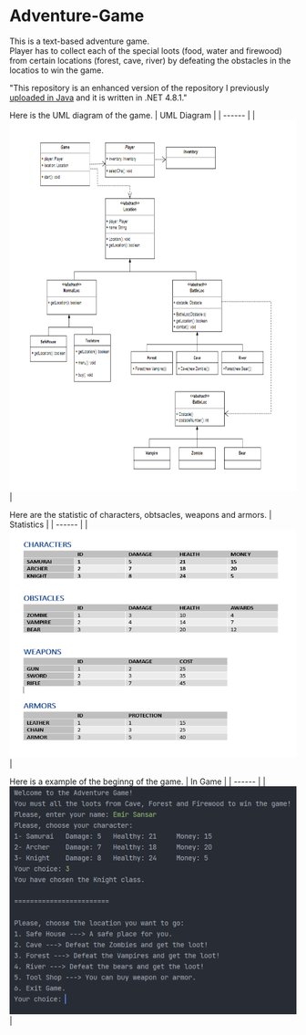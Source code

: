 # Adventure-Game
This is a text-based adventure game. <br>
Player has to collect each of the special loots (food, water and firewood) from certain locations (forest, cave, river) by defeating the obstacles in the locatios to win the game. <br>

"This repository is an enhanced version of the repository I previously <a href="https://github.com/emirsansar/Adventure-Game-java-">uploaded in Java</a> and it is written in .NET 4.8.1."

Here is the UML diagram of the game.
| UML Diagram |
| ------ |
|<img src="https://github.com/emirsansar/images/blob/main/advGame/UML.png" width="850" height="650"/>|

Here are the statistic of characters, obtsacles, weapons and armors.
| Statistics |
| ------ |
|<img src="https://github.com/emirsansar/images/blob/main/advGame/stats.png" width="600" height="400"/>|

Here is a example of the beginng of the game.
| In Game |
| ------ |
|<img src="https://github.com/emirsansar/images/blob/main/advGame/ingame.png" width="600" height="400"/>|
